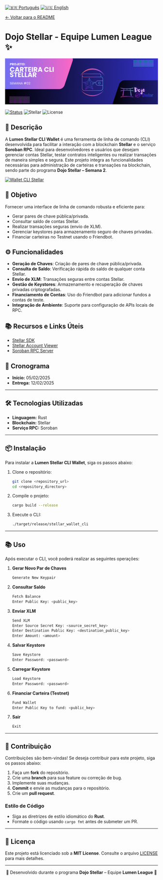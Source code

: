 [![🇧🇷 Português](https://img.shields.io/badge/Lang-PT--BR-green)](./challenge2.md)
[![🇺🇸 English](https://img.shields.io/badge/Lang-EN-blue)](./challenge2-en.md)


[← Voltar para o README](../README.md)

# Dojo Stellar - Equipe Lumen League ✨

<p align="center">
  <img src="./letreiro_lumen_wallet.gif" alt="Logo da Lumen League" width="1000">
</p>

[![Status](https://img.shields.io/badge/Status-Concluído-brightgreen)](#)
![Stellar](https://img.shields.io/badge/Stellar-Blockchain-blue)
![License](https://img.shields.io/badge/License-MIT-green)

## 📜 Descrição
A **Lumen Stellar CLI Wallet** é uma ferramenta de linha de comando (CLI) desenvolvida para facilitar a interação com a blockchain **Stellar** e o serviço **Soroban RPC**. Ideal para desenvolvedores e usuários que desejam gerenciar contas Stellar, testar contratos inteligentes ou realizar transações de maneira simples e segura. Este projeto integra as funcionalidades necessárias para administração de carteiras e transações na blockchain, sendo parte do programa **Dojo Stellar – Semana 2**.

[![Wallet CLI Stellar](https://img.shields.io/badge/Wallet%20CLI-Acessar%20Agora-f5a742?style=for-the-badge&logo=stellar)](https://crates.io/crates/stellar_cli_wallet_lumen)


## 🚀 Objetivo
Fornecer uma interface de linha de comando robusta e eficiente para:
- Gerar pares de chave pública/privada.
- Consultar saldo de contas Stellar.
- Realizar transações seguras (envio de XLM).
- Gerenciar keystores para armazenamento seguro de chaves privadas.
- Financiar carteiras no Testnet usando o Friendbot.

## ⚙️ Funcionalidades
- **Geração de Chaves**: Criação de pares de chave pública/privada.  
- **Consulta de Saldo**: Verificação rápida do saldo de qualquer conta Stellar.  
- **Envio de XLM**: Transações seguras entre contas Stellar.  
- **Gestão de Keystores**: Armazenamento e recuperação de chaves privadas criptografadas.  
- **Financiamento de Contas**: Uso do Friendbot para adicionar fundos a contas de teste.  
- **Integração de Ambiente**: Suporte para configuração de APIs locais de RPC.

## 📚 Recursos e Links Úteis
- [Stellar SDK](https://developers.stellar.org/docs/tools/sdks/library)  
- [Stellar Account Viewer](https://accountviewer.stellar.org/)  
- [Soroban RPC Server](https://soroban.stellar.org/rpc)  

## 📅 Cronograma
- **Início:** 05/02/2025  
- **Entrega:** 12/02/2025  

---

## 🛠️ Tecnologias Utilizadas
- **Linguagem:** Rust  
- **Blockchain:** Stellar  
- **Serviço RPC:** Soroban  

---

## 📦 Instalação
Para instalar a **Lumen Stellar CLI Wallet**, siga os passos abaixo:

1. Clone o repositório:  
   ```bash
   git clone <repository_url>
   cd <repository_directory>
   ```

2. Compile o projeto:  
   ```bash
   cargo build --release
   ```

3. Execute o CLI:  
   ```bash
   ./target/release/stellar_wallet_cli
   ```

---

## 📚 Uso
Após executar o CLI, você poderá realizar as seguintes operações:

1. **Gerar Novo Par de Chaves**  
   ```bash
   Generate New Keypair
   ```

2. **Consultar Saldo**  
   ```bash
   Fetch Balance
   Enter Public Key: <public_key>
   ```

3. **Enviar XLM**  
   ```bash
   Send XLM
   Enter Source Secret Key: <source_secret_key>
   Enter Destination Public Key: <destination_public_key>
   Enter Amount: <amount>
   ```

4. **Salvar Keystore**  
   ```bash
   Save Keystore
   Enter Password: <password>
   ```

5. **Carregar Keystore**  
   ```bash
   Load Keystore
   Enter Password: <password>
   ```

6. **Financiar Carteira (Testnet)**  
   ```bash
   Fund Wallet
   Enter Public Key to fund: <public_key>
   ```

7. **Sair**  
   ```bash
   Exit
   ```

---

## 🤝 Contribuição
Contribuições são bem-vindas! Se deseja contribuir para este projeto, siga os passos abaixo:

1. Faça um **fork** do repositório.  
2. Crie uma **branch** para sua feature ou correção de bug.  
3. Implemente suas mudanças.  
4. **Commit** e envie as mudanças para o repositório.  
5. Crie um **pull request**.  

### Estilo de Código
- Siga as diretrizes de estilo idiomático do **Rust**.  
- Formate o código usando `cargo fmt` antes de submeter um PR.

---

## 📄 Licença
Este projeto está licenciado sob a **MIT License**. Consulte o arquivo [LICENSE](./LICENSE) para mais detalhes.

---

<p align="center">🌟 Desenvolvido durante o programa <strong>Dojo Stellar</strong> – Equipe <strong>Lumen League</strong> 🚀</p>
